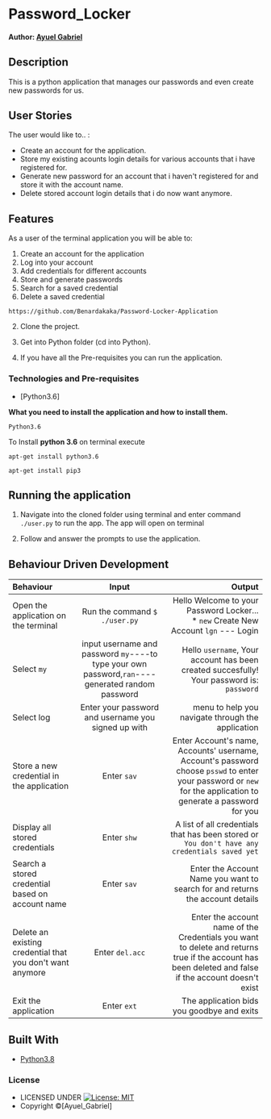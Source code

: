 # Password_Locker

#### Author: [Ayuel Gabriel](https://github.com/Ayuelgarang105)

## Description

This is a python application that manages our passwords and even create new passwords for us.



## User Stories
The user would like to.. :
* Create an account for the application.
* Store my existing acounts login details for various accounts that i have registered for.
* Generate new password for an account that i haven't registered for and store it with the account name.   
* Delete stored account login details that i do now want anymore.



## Features


As a user of the terminal application you will be able to:

1. Create an account for the application
2. Log into your account
3. Add credentials for different accounts
4. Store and generate passwords
6. Search for a saved credential
8. Delete a saved credential


 ```https://github.com/Benardakaka/Password-Locker-Application```

2. Clone the project.

3. Get into Python folder (cd into Python).

4. If you have all the Pre-requisites you can run the application.

### Technologies and Pre-requisites

* [Python3.6]

**What you need to install the application and how to install them.**

```
Python3.6
```

To Install **python 3.6** on terminal execute

```
apt-get install python3.6
```

```
apt-get install pip3
```

## Running the application

1. Navigate into the cloned folder using terminal and enter command `./user.py` to run the app.
The app will open on terminal 

2. Follow and answer the prompts to use the application.

## Behaviour Driven Development
| Behaviour | Input | Output |
| :---------------- | :---------------: | ------------------: |
|Open the application on the terminal | Run the command ```$ ./user.py```|Hello Welcome to your Password Locker... <br>* ```new```  Create New Account  ```lgn``` ---  Login |
|Select  ```my```| input username and password ```my```----to type your own password,```ran```---- generated random password| Hello ```username```, Your account has been created succesfully! Your password is: ```password```|
|Select log  | Enter your password and username you signed up with|  menu to help you navigate through the application|
|Store a new credential in the application| Enter ```sav```|Enter Account's name, Accounts' username, Account's password<br>choose ```psswd``` to enter your password or ```new``` for the application to generate a password for you |
|Display all stored credentials | Enter ```shw```|A list of all credentials that has been stored or ```You don't have any credentials saved yet``` |
|Search a stored credential based on account name|Enter ```sav```| Enter the Account Name you want to search for and returns the account details|
|Delete an existing credential that you don't want anymore|Enter ```del.acc```|Enter the account name of the Credentials you want to delete and returns true if the account has been deleted and false if the account doesn't exist|
|Exit the application| Enter ```ext```| The application bids you goodbye and exits|

## Built With

* [Python3.8](https://docs.python.org/3/)


### License

* LICENSED UNDER  [![License: MIT](https://img.shields.io/badge/License-MIT-yellow.svg)](license/MIT)
* Copyright &copy;[Ayuel_Gabriel] 